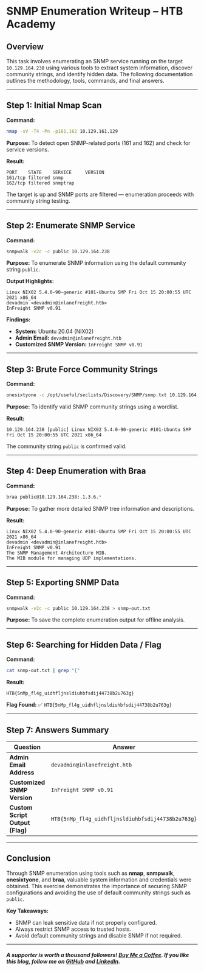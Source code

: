 # SNMP Enumeration Writeup – HTB Academy

## Overview

This task involves enumerating an SNMP service running on the target `10.129.164.238` using various tools to extract system information, discover community strings, and identify hidden data. The following documentation outlines the methodology, tools, commands, and final answers.

---

## Step 1: Initial Nmap Scan

**Command:**

```bash
nmap -sV -T4 -Pn -p161,162 10.129.161.129
```

**Purpose:**
To detect open SNMP-related ports (161 and 162) and check for service versions.

**Result:**

```
PORT    STATE    SERVICE     VERSION
161/tcp filtered snmp
162/tcp filtered snmptrap
```

The target is up and SNMP ports are filtered — enumeration proceeds with community string testing.

---

## Step 2: Enumerate SNMP Service

**Command:**

```bash
snmpwalk -v2c -c public 10.129.164.238
```

**Purpose:**
To enumerate SNMP information using the default community string `public`.

**Output Highlights:**

```
Linux NIX02 5.4.0-90-generic #101-Ubuntu SMP Fri Oct 15 20:00:55 UTC 2021 x86_64
devadmin <devadmin@inlanefreight.htb>
InFreight SNMP v0.91
```

**Findings:**

* **System:** Ubuntu 20.04 (NIX02)
* **Admin Email:** `devadmin@inlanefreight.htb`
* **Customized SNMP Version:** `InFreight SNMP v0.91`

---

## Step 3: Brute Force Community Strings

**Command:**

```bash
onesixtyone -c /opt/useful/seclists/Discovery/SNMP/snmp.txt 10.129.164.238
```

**Purpose:**
To identify valid SNMP community strings using a wordlist.

**Result:**

```
10.129.164.238 [public] Linux NIX02 5.4.0-90-generic #101-Ubuntu SMP Fri Oct 15 20:00:55 UTC 2021 x86_64
```

The community string `public` is confirmed valid.


---

## Step 4: Deep Enumeration with Braa

**Command:**

```bash
braa public@10.129.164.238:.1.3.6.*
```

**Purpose:**
To gather more detailed SNMP tree information and descriptions.

**Result:**

```
Linux NIX02 5.4.0-90-generic #101-Ubuntu SMP Fri Oct 15 20:00:55 UTC 2021 x86_64
devadmin <devadmin@inlanefreight.htb>
InFreight SNMP v0.91
The SNMP Management Architecture MIB.
The MIB module for managing UDP implementations.
```

---

## Step 5: Exporting SNMP Data

**Command:**

```bash
snmpwalk -v2c -c public 10.129.164.238 > snmp-out.txt
```

**Purpose:**
To save the complete enumeration output for offline analysis.


---

## Step 6: Searching for Hidden Data / Flag

**Command:**

```bash
cat snmp-out.txt | grep "{"
```

**Result:**

```
HTB{5nMp_fl4g_uidhfljnsldiuhbfsdij44738b2u763g}
```

**Flag Found:** ✅ `HTB{5nMp_fl4g_uidhfljnsldiuhbfsdij44738b2u763g}`


---

## Step 7: Answers Summary

| Question                        | Answer                                            |
| ------------------------------- | ------------------------------------------------- |
| **Admin Email Address**         | `devadmin@inlanefreight.htb`                      |
| **Customized SNMP Version**     | `InFreight SNMP v0.91`                            |
| **Custom Script Output (Flag)** | `HTB{5nMp_fl4g_uidhfljnsldiuhbfsdij44738b2u763g}` |



---

## Conclusion

Through SNMP enumeration using tools such as **nmap**, **snmpwalk**, **onesixtyone**, and **braa**, valuable system information and credentials were obtained. This exercise demonstrates the importance of securing SNMP configurations and avoiding the use of default community strings such as `public`.

**Key Takeaways:**

* SNMP can leak sensitive data if not properly configured.
* Always restrict SNMP access to trusted hosts.
* Avoid default community strings and disable SNMP if not required.

---

##### A supporter is worth a thousand followers! [Buy Me a Coffee](https://www.buymeacoffee.com/dx73r). If you like this blog, follow me on [GitHub](https://github.com/dx7er) and [LinkedIn](https://www.linkedin.com/in/naqvio7/). 
